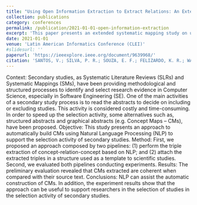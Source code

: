 ```yaml
---
title: "Using Open Information Extraction to Extract Relations: An Extended Systematic Mapping"
collection: publications
category: conferences
permalink: /publication/2021-01-01-open-information-extraction
excerpt: 'This paper presents an extended systematic mapping study on using open information extraction to extract relations, presented at the Latin American Informatics Conference (CLEI) 2021.'
date: 2021-01-01
venue: 'Latin American Informatics Conference (CLEI)'
#slidesurl: ''
paperurl: 'https://ieeexplore.ieee.org/document/9639968/'
citation: 'SANTOS, V.; SILVA, P. R.; SOUZA, E. F.; FELIZARDO, K. R.; WATANABE, W. M.; CANDIDO JUNIOR, A.; MEINERZ, G. V.; ALUISIO, S. M.; VIJAYKUMAR, N. L. (2021). "Using Open Information Extraction to Extract Relations: An Extended Systematic Mapping." In: <i>Latin American Informatics Conference (CLEI)</i>, Costa Rica, Proceedings of Latin American Informatics Conference (CLEI), 2021.'
---
```





Context: Secondary studies, as Systematic Literature Reviews (SLRs) and Systematic Mappings (SMs), have been providing methodological and structured processes to identify and select research evidence in Computer Science, especially in Software Engineering (SE). One of the main activities of a secondary study process is to read the abstracts to decide on including or excluding studies. This activity is considered costly and time-consuming. In order to speed up the selection activity, some alternatives such as, structured abstracts and graphical abstracts (e.g. Concept Maps – CMs), have been proposed. Objective: This study presents an approach to automatically build CMs using Natural Language Processing (NLP) to support the selection activity of secondary studies. Method: First, we proposed an approach composed by two pipelines: (1) perform the triple extraction of concept-relation-concept based on NLP; and (2) attach the extracted triples in a structure used as a template to scientific studies. Second, we evaluated both pipelines conducting experiments. Results: The preliminary evaluation revealed that CMs extracted are coherent when compared with their source text. Conclusions: NLP can assist the automatic construction of CMs. In addition, the experiment results show that the approach can be useful to support researchers in the selection of studies in the selection activity of secondary studies.
